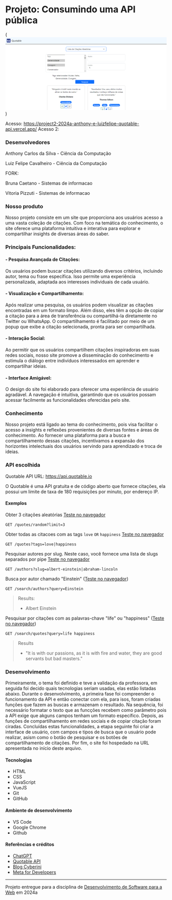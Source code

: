 # Projeto: Consumindo uma API pública

(![img.png](\src\assets\img.png))


Acesso: https://project2-2024a-anthony-e-luizfelipe-quotable-api.vercel.app/
Acesso 2: 

### Desenvolvedores

Anthony Carlos da Silva  - Ciência da Computação

Luiz Felipe Cavalheiro   - Ciência da Computação

FORK: 

Bruna Caetano - Sistemas de informacao

Vitoria Pizzuti - Sistemas de informacao


### Nosso produto

Nosso projeto consiste em um site que proporciona aos usuários acesso a uma vasta coleção de citações. Com foco na temática do conhecimento, o site oferece uma plataforma intuitiva e interativa para explorar e compartilhar insights de diversas áreas do saber.

### Principais Funcionalidades:

#### - Pesquisa Avançada de Citações: 
Os usuários podem buscar citações utilizando diversos critérios, incluindo autor, tema ou frase específica. Isso permite uma experiência personalizada, adaptada aos interesses individuais de cada usuário.

#### - Visualização e Compartilhamento: 
Após realizar uma pesquisa, os usuários podem visualizar as citações encontradas em um formato limpo. Além disso, eles têm a opção de copiar a citação para a área de transferência ou compartilhá-la diretamente no Twitter ou WhatsApp. O compartilhamento é facilitado por meio de um popup que exibe a citação selecionada, pronta para ser compartilhada.

#### - Interação Social: 
Ao permitir que os usuários compartilhem citações inspiradoras em suas redes sociais, nosso site promove a disseminação do conhecimento e estimula o diálogo entre indivíduos interessados em aprender e compartilhar ideias.

#### - Interface Amigável: 
O design do site foi elaborado para oferecer uma experiência de usuário agradável. A navegação é intuitiva, garantindo que os usuários possam acessar facilmente as funcionalidades oferecidas pelo site.


### Conhecimento
Nosso projeto está ligado ao tema do conhecimento, pois visa facilitar o acesso a insights e reflexões provenientes de diversas fontes e áreas de conhecimento. Ao fornecer uma plataforma para a busca e compartilhamento dessas citações, incentivamos a expansão dos horizontes intelectuais dos usuários servindo para aprendizado e troca de ideias.

### API escolhida

Quotable API
URL: https://api.quotable.io

O Quotable é uma API gratuita e de código aberto que fornece citações, ela possui um limite de taxa de 180 requisições por minuto, por endereço IP.

#### Exemplos


Obter 3 citações aleatórias [Teste no navegador](https://api.quotable.io/quotes/random?limit=3)

```HTTP
GET /quotes/random?limit=3
```


Obter todas as citacoes com as tags `love` `OR` `happiness` [Teste no navegador](https://api.quotable.io/quotes?tags=love|happiness)

```HTTP
GET /quotes?tags=love|happiness
```


Pesquisar autores por slug. Neste caso, você fornece uma lista de slugs separados por pipe [Teste no navegador](https://api.quotable.io/authors?slug=albert-einstein|abraham-lincoln)

```HTTP
GET /authors?slug=albert-einstein|abraham-lincoln
```


Busca por autor chamado "Einstein" ([Teste no navegador](https://api.quotable.io/search/authors?query=einstein))

```HTTP
GET /search/authors?query=Einstein
```

> Results:
>
> - Albert Einstein


Pesquisar por citações com as palavras-chave "life" ou "happiness" ([Teste no navegador](https://api.quotable.io/search/quotes?query=life+happiness))

```HTTP
GET /search/quotes?query=life happiness
```

> Results
>
> - "It is with our passions, as it is with fire and water, they are good servants but bad masters."

### Desenvolvimento

Primeiramente, o tema foi definido e teve a validação da professora, em seguida foi decido quais tecnologias seriam usadas, elas estão listadas abaixo. Durante o desenvolvimento, a primeira fase foi compreender o funcionamento da API e então conectar com ela, para isos, foram criadas funções que fazem as buscas e armazenam o resultado. Na sequência, foi necessário formatar o texto que as funcções recebem como parâmetro pois a API exige que akguns campos tenham um formato específico. Depois, as funções de compartilhamento em redes sociais e de copiar citação foram ciradas. Concluídas estas funcionalidades, a etapa seguinte foi criar a interface de usuário, com campos e tipos de busca que o usuário pode realizar, asism como o botão de pesquisar e os botões de compartilhamento de citações. Por fim, o site foi hospedado na URL apresentada no início deste arquivo. 


#### Tecnologias

- HTML
- CSS
- JavaScript
- VueJS
- Git
- GitHub

#### Ambiente de desenvolvimento

- VS Code
- Google Chrome
- Github

#### Referências e créditos

- [ChatGPT](https://www.openai.com/chatgpt/)
- [Quotable API](https://api.quotable.io/)
- [Blog Cyberini](https://www.blogcyberini.com)
- [Meta for Developers](https://developers.facebook.com/)



---
Projeto entregue para a disciplina de [Desenvolvimento de Software para a Web](http://github.com/andreainfufsm/elc1090-2024a) em 2024a
